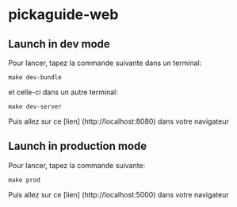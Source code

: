 # pickaguide-web

## Launch in dev mode

Pour lancer, tapez la commande suivante dans un terminal:

`make dev-bundle`

et celle-ci dans un autre terminal:

`make dev-server`

Puis allez sur ce [lien] (http://localhost:8080) dans votre navigateur


## Launch in production mode

Pour lancer, tapez la commande suivante:

`make prod`

Puis allez sur ce [lien] (http://localhost:5000) dans votre navigateur
